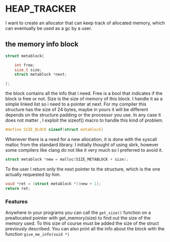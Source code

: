 # HEAP_TRACKER
I want to create an allocator that can keep track of allocated memory, which can eventually be used as a gc by a user. 

## the memory info block

```c
struct metablock{

    int free;
    size_t size;
    struct metablock *next;

}; 
```
the block contains all the info that i need.
Free is a bool that indicates if the block is free or not.
Size is the size of memory of this block.
I handle it as a simple linked list so i need to a pointer at next.
For my compiler this structure has the size of 24 bytes, maybe in yours it will be different depends on the structure padding or the processor you use.
In any case it does not matter , I exploit the sizeof() macro to handle this kind of problem.

```c
#define SIZE_BLOCK sizeof(struct metablock)
```

Whenever there is a need for a new allocation, it is done with the syscall malloc from the standard library.
I initially thought of using sbrk, however some compilers like clang do not like it very much so I preferred to avoid it.

```c
struct metablock *new = malloc(SIZE_METABLOCK + size);
```

To the user I return only the next pointer to the structure, which is the one actually requested by him.
```c
void *ret = (struct metablock *)(new + 1);
return ret;
```

### Features
Anywhere in your programs you can call the ```get_size()``` function on a preallocated pointer with get_memory(size) to find out the size of the memory used.
To this size of course must be added the size of the struct previously described.
You can also print all the info about the block with the function ```give_me_info(void *)```